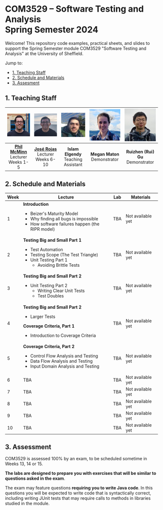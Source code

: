 # COM3529 – Software Testing and Analysis <br /> Spring Semester 2024

Welcome! This repository code examples, practical sheets, and slides to support the Spring Semester module COM3529 "Software Testing and Analysis" at the University of Sheffield.

Jump to:
* [1. Teaching Staff](#1-teaching-staff)
* [2. Schedule and Materials](#2-schedule-and-materials)
* [3. Assesment](#3-assessment)

## 1. Teaching Staff

  |<img src="materials/images/phil.jpg" width="150"/> | <img src="materials/images/jose.jpg" width="150"/> | <img src="materials/images/islam.jpg" width="150"/> | <img src="materials/images/megan.jpg" width="150"/> | <img src="materials/images/rui.jpg" width="150"/> |
  |:-:|:-:|:-:|:-:|:-:|
  | **[Phil McMinn](https://mcminn.info)** <br /> Lecturer <br /> Weeks 1-5 | **[José Rojas](https://jmrojas.github.io)** <br /> Lecturer <br /> Weeks 6-10 | **Islam Elgendy** <br /> Teaching Assistant | **Megan Maton** <br /> Demonstrator | **Ruizhen (Rui) Gu** <br /> Demonstrator|

## 2. Schedule and Materials

| Week | Lecture | Lab | Materials |
|------|---------|-----|-----------|
| 1    | **Introduction**<ul><li>Beizer's Maturity Model</li><li>Why finding all bugs is impossible</li><li>How software failures happen (the RIPR model)</li></ul>| TBA | Not available yet|
|2     | **Testing Big and Small Part 1**<ul><li>Test Automation</li><li>Testing Scope (The Test Triangle)</li><li>Unit Testing Part 1<ul><li> Avoiding Brittle Tests</li></ul></li></ul> | TBA | Not available yet|
|3     | **Testing Big and Small Part 2**<ul><li>Unit Testing Part 2<ul><li>Writing Clear Unit Tests</li><li>Test Doubles</li></ul></li></ul> | TBA | Not available yet|
|4     | **Testing Big and Small Part 2**<ul><li>Larger Tests</li></ul>**Coverage Criteria, Part 1**<ul><li>Introduction to Coverage Criteria</li></ul> | TBA | Not available yet| 
|5     | **Coverage Criteria, Part 2**<ul><li>Control Flow Analysis and Testing</li><li>Data Flow Analysis and Testing</li><li>Input Domain Analysis and Testing</li></ul> | TBA | Not available yet|
|6     | TBA | TBA | Not available yet|
|7     | TBA | TBA | Not available yet|
|8     | TBA | TBA | Not available yet|
|9     | TBA | TBA | Not available yet|
|10    | TBA | TBA | Not available yet|

## 3. Assessment

COM3529 is assessed 100% by an exam, to be scheduled sometime in Weeks 13, 14 or 15.

**The labs are designed to prepare you with exercises that will be similar to questions asked in the exam**. 

The exam may feature questions **requiring you to write Java code**. In this questions you will be expected to write code that is syntactically correct, including writing JUnit tests that may require calls to methods in libraries studied in the module. 


